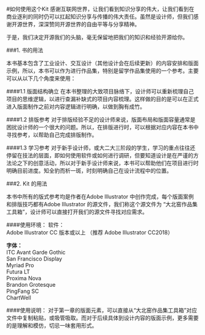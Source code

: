 #如何使用这个Kit
感谢互联网世界，让我们看到知识分享的伟大，让我们看到在商业逐利的同时仍可以扛起知识分享与传播的伟大责任。虽然是设计师，但我们感谢开源世界，深深赞同开源世界的自由平等与分享精神。

于是，我们决定开源我们的头脑，毫无保留地把我们的知识和经验开源给你。


###1. 书的用法

本书基本包含了工业设计、交互设计（其他设计会在后续更新）的内容安排和版面示例，所以，本书可以作为进行作品集，特别是留学作品集使用的一个参考。主要可以从以下几个角度来使用：

####1.1 版面结构确立
在本书整理的大致项目脉络下，设计师可以重新梳理自己项目的思维逻辑，以进行查漏补缺式的项目内容梳理。这样做的目的是可以在正式进入版面制作之前对内容逻辑进行明确，以做到胸有成竹。

####1.2 排版参考
对于排版经验不足的设计师来说，版面布局和版面容量通常是困扰设计师的一个很大的问题。所以，在排版进行时，可以根据对应内容在本书中寻找参考，以帮助自己完成排版制作。

####1.3 学习参考
对于新手设计师，或大二大三阶段的学生，学习的重点往往还停留在技法的层面，即如何使用软件或如何进行调研，但要知道设计是在严谨的方法论之下的创意活动，所以对于新手设计师来说，本书可以帮助他们在项目进行时明确目前进度。知全豹而析一斑，时刻明确自己在设计流程中的位置。

###2. Kit 的用法

本书中所有的版式参考均是作者在Adobe Illustrator 中创作完成，每个版面案例和排版技巧都有Adobe Illustrator 的源文件，我们称这个源文件为 “大北窑作品集工具箱”，设计师可以直接打开我们的源文件寻找对应需求。

####使用环境：
软件：  
Adobe Illustrator CC 版本或以上 （推荐 Adobe Illustrator CC2018）

**字体：**  
ITC Avant Garde Gothic  
San Francisco Display  
Myriad Pro  
Futura LT  
Proxima Nova  
Brandon Grotesque  
PingFang SC  
ChartWell

####使用说明：
对于第一章的版面元素，可以直接从“大北窑作品集工具箱”对应文件中复制粘贴，或吸管吸取。而对于后续具体到设计内容的版面示例，更多需要的是理解和模仿，切忌一味套用形式。
